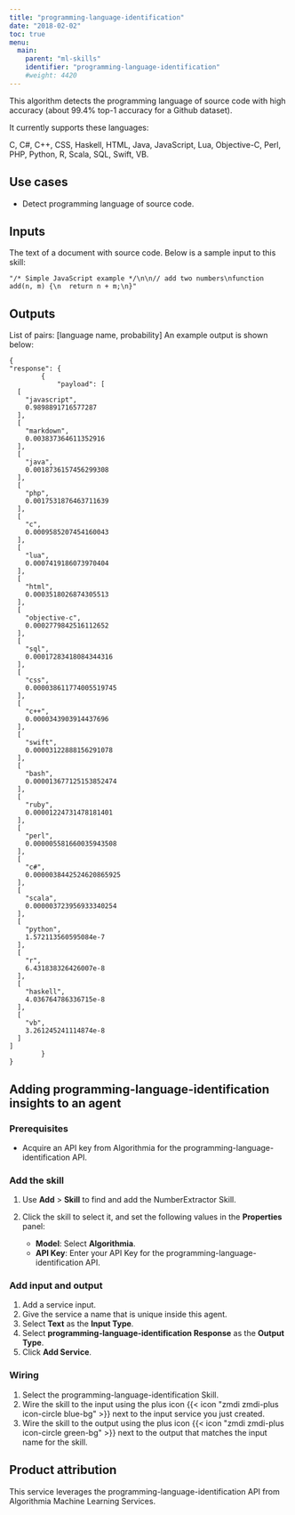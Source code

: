 ```yaml
---
title: "programming-language-identification"
date: "2018-02-02"
toc: true
menu:
  main:
    parent: "ml-skills"
    identifier: "programming-language-identification"
    #weight: 4420
---
```


This algorithm detects the programming language of source code with high accuracy (about 99.4% top-1 accuracy for a Github dataset).

It currently supports these languages:

C, C#, C++, CSS, Haskell, HTML, Java, JavaScript, Lua, Objective-C, Perl, PHP, Python, R, Scala, SQL, Swift, VB.
## Use cases
- Detect programming language of source code.

## Inputs
The text of a document with source code. 
Below is a sample input to this skill:

```
"/* Simple JavaScript example */\n\n// add two numbers\nfunction add(n, m) {\n  return n + m;\n}"

```

## Outputs
List of pairs: [language name, probability]
An example output is shown below:

```
{
"response": {
        {
            "payload": [
  [
    "javascript",
    0.9898891716577287
  ],
  [
    "markdown",
    0.003837364611352916
  ],
  [
    "java",
    0.0018736157456299308
  ],
  [
    "php",
    0.0017531876463711639
  ],
  [
    "c",
    0.0009585207454160043
  ],
  [
    "lua",
    0.0007419186073970404
  ],
  [
    "html",
    0.0003518026874305513
  ],
  [
    "objective-c",
    0.0002779842516112652
  ],
  [
    "sql",
    0.00017283418084344316
  ],
  [
    "css",
    0.000038611774005519745
  ],
  [
    "c++",
    0.0000343903914437696
  ],
  [
    "swift",
    0.00003122888156291078
  ],
  [
    "bash",
    0.000013677125153852474
  ],
  [
    "ruby",
    0.00001224731478181401
  ],
  [
    "perl",
    0.000005581660035943508
  ],
  [
    "c#",
    0.0000038442524620865925
  ],
  [
    "scala",
    0.000003723956933340254
  ],
  [
    "python",
    1.572113560595084e-7
  ],
  [
    "r",
    6.431838326426007e-8
  ],
  [
    "haskell",
    4.036764786336715e-8
  ],
  [
    "vb",
    3.261245241114874e-8
  ]
]
        }
}
```

## Adding programming-language-identification insights to an agent
### Prerequisites
* Acquire an API key from Algorithmia for the programming-language-identification API.

### Add the skill
1. Use **Add** > **Skill** to find and add the NumberExtractor Skill.
2. Click the skill to select it, and set the following values in the **Properties** panel:
 
    * **Model**: Select **Algorithmia**.
    * **API Key**: Enter your API Key for the programming-language-identification API.

### Add input and output
1. Add a service input.
2. Give the service a name that is unique inside this agent.
3. Select **Text** as the **Input Type**.
4. Select **programming-language-identification Response** as the **Output Type**.
5. Click **Add Service**.

### Wiring
1. Select the programming-language-identification Skill.
2. Wire the skill to the input using the plus icon {{< icon "zmdi zmdi-plus icon-circle blue-bg" >}} next to the input service you just created.
3. Wire the skill to the output using the plus icon {{< icon "zmdi zmdi-plus icon-circle green-bg" >}} next to the output that matches the input name for the skill.

## Product attribution
This service leverages the programming-language-identification API from Algorithmia Machine Learning Services.
